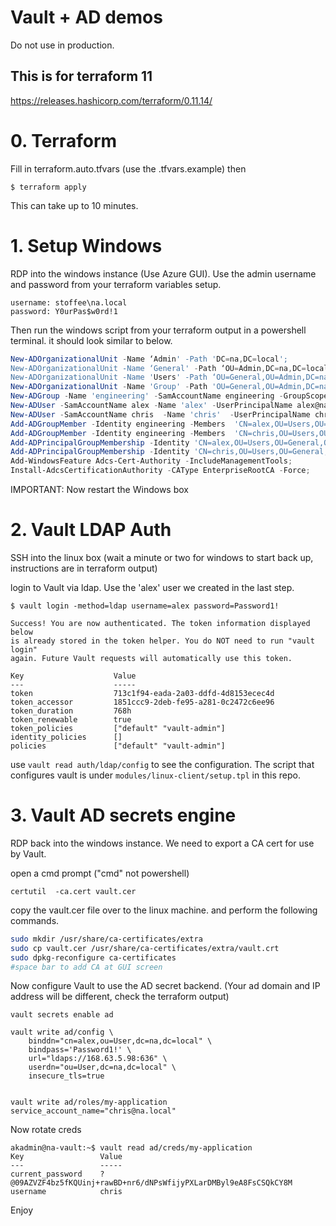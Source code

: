 # Vault + AD demos
Do not use in production.

## This is for terraform 11
https://releases.hashicorp.com/terraform/0.11.14/

# 0. Terraform
Fill in terraform.auto.tfvars (use the .tfvars.example) then
```
$ terraform apply
```
This can take up to 10 minutes.

# 1. Setup Windows
RDP into the windows instance (Use Azure GUI). Use the admin username and password from your terraform variables setup.

```
username: stoffee\na.local
password: Y0urPas$w0rd!1
```

Then run the windows script from your terraform output in a powershell terminal. it should look similar to below.

```powershell
New-ADOrganizationalUnit -Name ‘Admin' -Path 'DC=na,DC=local';
New-ADOrganizationalUnit -Name ‘General' -Path ‘OU=Admin,DC=na,DC=local';
New-ADOrganizationalUnit -Name 'Users' -Path ‘OU=General,OU=Admin,DC=na,DC=local';
New-ADOrganizationalUnit -Name 'Group' -Path 'OU=General,OU=Admin,DC=na,DC=local';
New-ADGroup -Name 'engineering' -SamAccountName engineering -GroupScope Global -Path 'OU=Group,OU=General,OU=Admin,DC=na,DC=local';
New-ADUser -SamAccountName alex -Name 'alex' -UserPrincipalName alex@na.local -AccountPassword (ConvertTo-SecureString -AsPlainText 'Password1!' -Force) -Enabled $true -PasswordNeverExpires $true -Path 'OU=Users,OU=General,OU=Admin,DC=na,DC=local';
New-ADUser -SamAccountName chris  -Name 'chris'  -UserPrincipalName chris@na.local -AccountPassword (ConvertTo-SecureString -AsPlainText 'Password1!' -Force) -Enabled $true -PasswordNeverExpires $true -Path 'OU=Users,OU=General,OU=Admin,DC=na,DC=local';
Add-ADGroupMember -Identity engineering -Members  'CN=alex,OU=Users,OU=General,OU=Admin,DC=na,DC=local';
Add-ADGroupMember -Identity engineering -Members  'CN=chris,OU=Users,OU=General,OU=Admin,DC=na,DC=local';
Add-ADPrincipalGroupMembership -Identity 'CN=alex,OU=Users,OU=General,OU=Admin,DC=na,DC=local' -MemberOf Administrators;
Add-ADPrincipalGroupMembership -Identity 'CN=chris,OU=Users,OU=General,OU=Admin,DC=na,DC=local' -MemberOf Administrators;
Add-WindowsFeature Adcs-Cert-Authority -IncludeManagementTools;
Install-AdcsCertificationAuthority -CAType EnterpriseRootCA -Force;
```
IMPORTANT: Now restart the Windows box

# 2. Vault LDAP Auth 
SSH into the linux box (wait a minute or two for windows to start back up, instructions are in terraform output)

login to Vault via ldap. Use the 'alex' user we created in the last step.
```
$ vault login -method=ldap username=alex password=Password1!

Success! You are now authenticated. The token information displayed below
is already stored in the token helper. You do NOT need to run "vault login"
again. Future Vault requests will automatically use this token.

Key                    Value
---                    -----
token                  713c1f94-eada-2a03-ddfd-4d8153ecec4d
token_accessor         1851ccc9-2deb-fe95-a281-0c2472c6ee96
token_duration         768h
token_renewable        true
token_policies         ["default" "vault-admin"]
identity_policies      []
policies               ["default" "vault-admin"]
```
use `vault read auth/ldap/config` to see the configuration. The script that configures vault is under `modules/linux-client/setup.tpl` in this repo.

# 3. Vault AD secrets engine
RDP back into the windows instance. We need to export a CA cert for use by Vault.

open a cmd prompt ("cmd" not powershell)
```
certutil  -ca.cert vault.cer
```

copy the vault.cer file over to the linux machine. and perform the following commands.

```bash
sudo mkdir /usr/share/ca-certificates/extra
sudo cp vault.cer /usr/share/ca-certificates/extra/vault.crt
sudo dpkg-reconfigure ca-certificates
#space bar to add CA at GUI screen
```

Now configure Vault to use the AD secret backend. (Your ad domain and IP address will be different, check the terraform output)

```
vault secrets enable ad

vault write ad/config \
    binddn="cn=alex,ou=User,dc=na,dc=local" \
    bindpass='Password1!' \
    url="ldaps://168.63.5.98:636" \
    userdn="ou=User,dc=na,dc=local" \
    insecure_tls=true


vault write ad/roles/my-application     service_account_name="chris@na.local"
```
Now rotate creds
```
akadmin@na-vault:~$ vault read ad/creds/my-application
Key                 Value
---                 -----
current_password    ?@09AZVZF4bz5fKQUinj+rawBD+nr6/dNPsWfijyPXLarDMByl9eA8FsCSQkCY8M
username            chris
```

Enjoy
